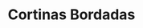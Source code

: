 ---
title: "Cortinas Bordadas"
url: /ciudad-autonoma-de-buenos-aires/cortinas-bordadas/
shop: Gardinen
---